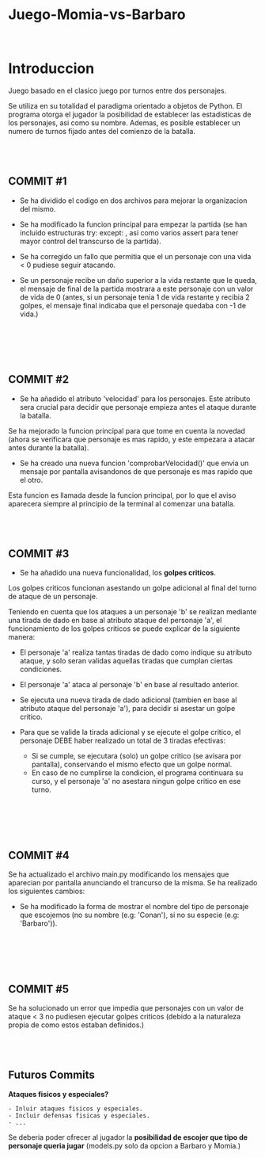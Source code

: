 # Juego-Momia-vs-Barbaro

<br>
<h1> Introduccion </h1>

Juego basado en el clasico juego por turnos entre dos personajes.

Se utiliza en su totalidad el paradigma orientado a objetos de Python. El programa otorga el jugador la posibilidad de establecer
las estadisticas de los personajes, asi como su nombre.
Ademas, es posible establecer un numero de turnos fijado antes del comienzo de la batalla.
<br>
<br>
<br>
<br>

<h2> COMMIT #1 </h2>

  - Se ha dividido el codigo en dos archivos para mejorar la organizacion del mismo.
  
  - Se ha modificado la funcion principal para empezar la partida (se han incluido estructuras try: except: , asi como varios assert para tener
  mayor control del transcurso de la partida).
  - Se ha corregido un fallo que permitia que el un personaje con una vida < 0 pudiese seguir atacando.
  
  - Se un personaje recibe un daño superior a la vida restante que le queda, el mensaje de final de la partida mostrara a este personaje con un
  valor de vida de 0 (antes, si un personaje tenia 1 de vida restante y recibia 2 golpes, el mensaje final indicaba que el personaje quedaba con
  -1 de vida.)
<br>
<br>
<br>
<br>

<h2> COMMIT #2 </h2>


  - Se ha añadido el atributo 'velocidad' para los personajes. Este atributo sera crucial para decidir que personaje empieza antes el ataque
  durante la batalla. 
  
  Se ha mejorado la funcion principal para que tome en cuenta la novedad (ahora se verificara que personaje es mas rapido, y este empezara a 
  atacar antes durante la batalla).
  
  - Se ha creado una nueva funcion 'comprobarVelocidad()' que envia un mensaje por pantalla avisandonos de que personaje es mas rapido que
  el otro. 
  
  Esta funcion es llamada desde la funcion principal, por lo que el aviso aparecera siempre al principio de la terminal al comenzar una batalla.
<br>
<br>
<br>
<br>

<h2> COMMIT #3 </h2>


  - Se ha añadido una nueva funcionalidad, los **golpes criticos**.
  
  Los golpes criticos funcionan asestando un golpe adicional al final del turno de ataque de un personaje.
  
  Teniendo en cuenta que los ataques a un personaje 'b' se realizan mediante una tirada de dado en base al atributo ataque del personaje 'a', el funcionamiento de los golpes criticos se puede explicar de la siguiente manera:
 - El personaje 'a' realiza tantas tiradas de dado como indique su atributo ataque, y solo seran validas aquellas tiradas que cumplan ciertas condiciones.
 - El personaje 'a' ataca al personaje 'b' en base al resultado anterior.
 - Se ejecuta una nueva tirada de dado adicional (tambien en base al atributo ataque del personaje 'a'), para decidir si asestar un golpe critico.
 - Para que se valide la tirada adicional y se ejecute el golpe critico, el personaje DEBE haber realizado un total de 3 tiradas efectivas:
  
   - Si se cumple, se ejecutara (solo) un golpe critico (se avisara por pantalla), conservando el mismo efecto que un golpe normal.
   - En caso de no cumplirse la condicion, el programa continuara su curso, y el personaje 'a' no asestara ningun golpe critico en ese turno.
<br>
<br>
<br>
<br>  

<h2> COMMIT #4 </h2>
Se ha actualizado el archivo main.py modificando los mensajes que aparecian por pantalla anunciando el trancurso de la misma.
Se ha realizado los siguientes cambios:

  - Se ha modificado la forma de mostrar el nombre del tipo de personaje que escojemos (no su nombre (e.g: 'Conan'), si no su especie (e.g: 'Barbaro')).
<br>
<br>
<br>
<br> 

<h2> COMMIT #5 </h2>
Se ha solucionado un error que impedia que personajes con un valor de ataque < 3 no pudiesen ejecutar golpes criticos (debido a la naturaleza propia de como estos estaban definidos.)


<br>
<br>
<br>
<br>

<h2>Futuros Commits</h2> 
  
  **Ataques fisicos y especiales?**
  
    - Inluir ataques fisicos y especiales.
    - Incluir defensas fisicas y especiales.
    - ...
  
  Se deberia poder ofrecer al jugador la **posibilidad de escojer que tipo de personaje queria jugar** (models.py solo da opcion a Barbaro y Momia.)
